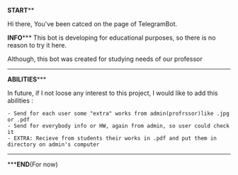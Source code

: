******************************START********************************

Hi there,
You've been catced on the page of TelegramBot.

******************************INFO*********************************
This bot is developing for educational purposes, so there is no reason to try it here.

Although, this bot was created for studying needs of our professor
*******************************************************************



****************************ABILITIES*******************************

In future, if I not loose any interest to this project, I would like to add this abilities :

	- Send for each user some "extra" works from admin(profrssor)like .jpg or .pdf
	- Send for everybody info or HW, again from admin, so user could check it
	- EXTRA: Recieve from students their works in .pdf and put them in directory on admin's computer 
*******************************************************************


*****************************END**************************(For now)
